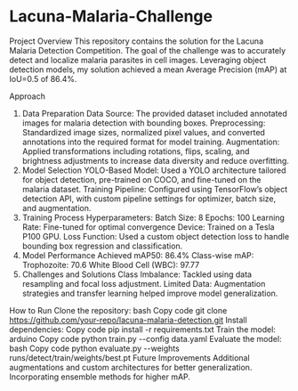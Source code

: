 # Lacuna-Malaria-Challenge

Project Overview
This repository contains the solution for the Lacuna Malaria Detection Competition. The goal of the challenge was to accurately detect and localize malaria parasites in cell images. Leveraging object detection models, my solution achieved a mean Average Precision (mAP) at IoU=0.5 of 86.4%.

Approach
1. Data Preparation
Data Source: The provided dataset included annotated images for malaria detection with bounding boxes.
Preprocessing: Standardized image sizes, normalized pixel values, and converted annotations into the required format for model training.
Augmentation: Applied transformations including rotations, flips, scaling, and brightness adjustments to increase data diversity and reduce overfitting.
2. Model Selection
YOLO-Based Model: Used a YOLO architecture tailored for object detection, pre-trained on COCO, and fine-tuned on the malaria dataset.
Training Pipeline: Configured using TensorFlow’s object detection API, with custom pipeline settings for optimizer, batch size, and augmentation.
3. Training Process
Hyperparameters:
Batch Size: 8
Epochs: 100
Learning Rate: Fine-tuned for optimal convergence
Device: Trained on a Tesla P100 GPU.
Loss Function: Used a custom object detection loss to handle bounding box regression and classification.
4. Model Performance
Achieved mAP50: 86.4%
Class-wise mAP:
Trophozoite: 70.6
White Blood Cell (WBC): 97.77
5. Challenges and Solutions
Class Imbalance: Tackled using data resampling and focal loss adjustment.
Limited Data: Augmentation strategies and transfer learning helped improve model generalization.

How to Run
Clone the repository:
bash
Copy code
git clone https://github.com/your-repo/lacuna-malaria-detection.git
Install dependencies:
Copy code
pip install -r requirements.txt
Train the model:
arduino
Copy code
python train.py --config data.yaml
Evaluate the model:
bash
Copy code
python evaluate.py --weights runs/detect/train/weights/best.pt
Future Improvements
Additional augmentations and custom architectures for better generalization.
Incorporating ensemble methods for higher mAP.
